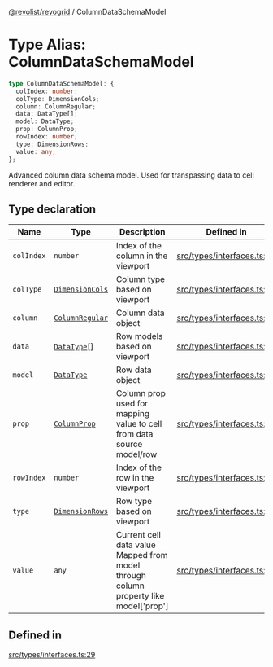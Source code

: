 [@revolist/revogrid](README.md) / ColumnDataSchemaModel

# Type Alias: ColumnDataSchemaModel

```ts
type ColumnDataSchemaModel: {
  colIndex: number;
  colType: DimensionCols;
  column: ColumnRegular;
  data: DataType[];
  model: DataType;
  prop: ColumnProp;
  rowIndex: number;
  type: DimensionRows;
  value: any;
};
```

Advanced column data schema model.
Used for transpassing data to cell renderer and editor.

## Type declaration

| Name | Type | Description | Defined in |
| ------ | ------ | ------ | ------ |
| `colIndex` | `number` | Index of the column in the viewport | [src/types/interfaces.ts:49](https://github.com/revolist/revogrid/blob/93978cbf92b3c4002586c5528517b1ce86d856d9/src/types/interfaces.ts#L49) |
| `colType` | [`DimensionCols`](TypeAlias.DimensionCols.md) | Column type based on viewport | [src/types/interfaces.ts:53](https://github.com/revolist/revogrid/blob/93978cbf92b3c4002586c5528517b1ce86d856d9/src/types/interfaces.ts#L53) |
| `column` | [`ColumnRegular`](Interface.ColumnRegular.md) | Column data object | [src/types/interfaces.ts:41](https://github.com/revolist/revogrid/blob/93978cbf92b3c4002586c5528517b1ce86d856d9/src/types/interfaces.ts#L41) |
| `data` | [`DataType`](TypeAlias.DataType.md)[] | Row models based on viewport | [src/types/interfaces.ts:61](https://github.com/revolist/revogrid/blob/93978cbf92b3c4002586c5528517b1ce86d856d9/src/types/interfaces.ts#L61) |
| `model` | [`DataType`](TypeAlias.DataType.md) | Row data object | [src/types/interfaces.ts:37](https://github.com/revolist/revogrid/blob/93978cbf92b3c4002586c5528517b1ce86d856d9/src/types/interfaces.ts#L37) |
| `prop` | [`ColumnProp`](TypeAlias.ColumnProp.md) | Column prop used for mapping value to cell from data source model/row | [src/types/interfaces.ts:33](https://github.com/revolist/revogrid/blob/93978cbf92b3c4002586c5528517b1ce86d856d9/src/types/interfaces.ts#L33) |
| `rowIndex` | `number` | Index of the row in the viewport | [src/types/interfaces.ts:45](https://github.com/revolist/revogrid/blob/93978cbf92b3c4002586c5528517b1ce86d856d9/src/types/interfaces.ts#L45) |
| `type` | [`DimensionRows`](TypeAlias.DimensionRows.md) | Row type based on viewport | [src/types/interfaces.ts:57](https://github.com/revolist/revogrid/blob/93978cbf92b3c4002586c5528517b1ce86d856d9/src/types/interfaces.ts#L57) |
| `value` | `any` | Current cell data value Mapped from model through column property like model['prop'] | [src/types/interfaces.ts:66](https://github.com/revolist/revogrid/blob/93978cbf92b3c4002586c5528517b1ce86d856d9/src/types/interfaces.ts#L66) |

## Defined in

[src/types/interfaces.ts:29](https://github.com/revolist/revogrid/blob/93978cbf92b3c4002586c5528517b1ce86d856d9/src/types/interfaces.ts#L29)
